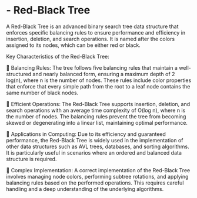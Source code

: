 # - Red-Black Tree
A Red-Black Tree is an advanced binary search tree data structure that enforces specific balancing rules to ensure performance and efficiency in insertion, deletion, and search operations. It is named after the colors assigned to its nodes, which can be either red or black.

Key Characteristics of the Red-Black Tree:

🔹 Balancing Rules: The tree follows five balancing rules that maintain a well-structured and nearly balanced form, ensuring a maximum depth of 2 log(n), where n is the number of nodes. These rules include color properties that enforce that every simple path from the root to a leaf node contains the same number of black nodes.

🔹 Efficient Operations: The Red-Black Tree supports insertion, deletion, and search operations with an average time complexity of O(log n), where n is the number of nodes. The balancing rules prevent the tree from becoming skewed or degenerating into a linear list, maintaining optimal performance.

🔹 Applications in Computing: Due to its efficiency and guaranteed performance, the Red-Black Tree is widely used in the implementation of other data structures such as AVL trees, databases, and sorting algorithms. It is particularly useful in scenarios where an ordered and balanced data structure is required.

🔹 Complex Implementation: A correct implementation of the Red-Black Tree involves managing node colors, performing subtree rotations, and applying balancing rules based on the performed operations. This requires careful handling and a deep understanding of the underlying algorithms.
